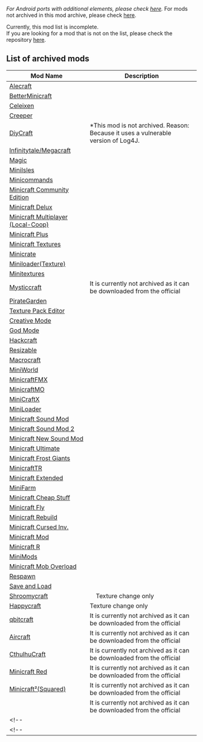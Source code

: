 
*For Android ports with additional elements, please check [here](https://github.com/FurnishedChunk/Minicraft-Mod-Archives/blob/master/Minicraft%20Ports/readme.md).*
For mods not archived in this mod archive, please check [here](https://github.com/FurnishedChunk/Minicraft-Mod-Archives/blob/master/README.md#unarchived-mod-list).  


Currently, this mod list is incomplete.  
If you are looking for a mod that is not on the list, please check the repository [here](https://github.com/FurnishedChunk/Minicraft-Mod-Archives/blob/master/Minicraft%20Mods/).  

## List of archived mods  

| Mod Name | Description |
| ---- | ---- |
| [Alecraft](https://github.com/FurnishedChunk/Minicraft-Mod-Archives/blob/master/Minicraft%20Mods/Alecraft/readme.md) |  |
| [BetterMinicraft](https://github.com/FurnishedChunk/Minicraft-Mod-Archives/tree/master/Minicraft%20Mods/BetterMinicraft/readme.md) |  |
| [Celeixen](https://github.com/FurnishedChunk/Minicraft-Mod-Archives/tree/master/Minicraft%20Mods/Celeixen/readme.md) |  |
| [Creeper](https://github.com/FurnishedChunk/Minicraft-Mod-Archives/tree/master/Minicraft%20Mods/Creeper/readme.md) |  |
| [DiyCraft](https://github.com/FurnishedChunk/Minicraft-Mod-Archives/tree/master/Minicraft%20Mods/DiyCraft/readme.md) | *This mod is not archived. Reason: Because it uses a vulnerable version of Log4J. |
| [Infinitytale/Megacraft](https://github.com/FurnishedChunk/Minicraft-Mod-Archives/tree/master/Minicraft%20Mods/Infinitytale%20%26%20Megacraft/readme.md) |  |
| [Magic](https://github.com/FurnishedChunk/Minicraft-Mod-Archives/tree/master/Minicraft%20Mods/Magic/readme.md) |  |
| [MiniIsles](https://github.com/FurnishedChunk/Minicraft-Mod-Archives/tree/master/Minicraft%20Mods/MiniIsles/readme.md) |  |
| [Minicommands](https://github.com/FurnishedChunk/Minicraft-Mod-Archives/tree/master/Minicraft%20Mods/Minicommands/readme.md) |  |
| [Minicraft Community Edition](https://github.com/FurnishedChunk/Minicraft-Mod-Archives/tree/master/Minicraft%20Mods/Minicraft%20Community%20Edition/readme.md) |  |
| [Minicraft Delux](https://github.com/FurnishedChunk/Minicraft-Mod-Archives/tree/master/Minicraft%20Mods/Minicraft%20Delux/readme.md) |  |
| [Minicraft Multiplayer (Local-Coop)](https://github.com/FurnishedChunk/Minicraft-Mod-Archives/tree/master/Minicraft%20Mods/Minicraft%20Multiplayer%20(Local-Coop)/readme.md) |  |
| [Minicraft Plus](https://github.com/FurnishedChunk/Minicraft-Mod-Archives/tree/master/Minicraft%20Mods/Minicraft%20Plus/readme.md) |  |
| [Minicraft Textures](https://github.com/FurnishedChunk/Minicraft-Mod-Archives/tree/master/Minicraft%20Mods/Minicraft%20Textures%20Prototype/readme.md) |  |
| [Minicrate](https://github.com/FurnishedChunk/Minicraft-Mod-Archives/tree/master/Minicraft%20Mods/Minicrate/readme.md) |  |
| [Miniloader(Texture)](https://github.com/FurnishedChunk/Minicraft-Mod-Archives/tree/master/Minicraft%20Mods/Miniloader(texture)/readme.md) |  |
| [Minitextures](https://github.com/FurnishedChunk/Minicraft-Mod-Archives/tree/master/Minicraft%20Mods/Minitextures/readme.md) |  |
| [Mysticcraft](https://github.com/FurnishedChunk/Minicraft-Mod-Archives/tree/master/Minicraft%20Mods/Mysticcraft/readme.md) | It is currently not archived as it can be downloaded from the official |
| [PirateGarden](https://github.com/FurnishedChunk/Minicraft-Mod-Archives/tree/master/Minicraft%20Mods/PirateGarden/readme.md) |  |
| [Texture Pack Editor](https://github.com/FurnishedChunk/Minicraft-Mod-Archives/tree/master/Minicraft%20Mods/Texture%20Pack%20Editor/readme.md) |  |
| [Creative Mode](https://github.com/FurnishedChunk/Minicraft-Mod-Archives/tree/master/Minicraft%20Mods/creative_mode/readme.md) |  |
| [God Mode](https://github.com/FurnishedChunk/Minicraft-Mod-Archives/tree/master/Minicraft%20Mods/godmode/readme.md) |  |
| [Hackcraft](https://github.com/FurnishedChunk/Minicraft-Mod-Archives/tree/master/Minicraft%20Mods/hackcraft/readme.md) |  |
| [Resizable](https://github.com/FurnishedChunk/Minicraft-Mod-Archives/raw/refs/heads/master/Minicraft%20Mods/ld22%20-%20resizable.jar) |  |
| [Macrocraft](https://github.com/FurnishedChunk/Minicraft-Mod-Archives/raw/refs/heads/master/Minicraft%20Mods/Macrocraft(1.0).jar) |  |
| [MiniWorld](https://github.com/FurnishedChunk/Minicraft-Mod-Archives/raw/refs/heads/master/Minicraft%20Mods/Mini.World.jar) | |
| [MinicraftFMX](https://github.com/FurnishedChunk/Minicraft-Mod-Archives/raw/refs/heads/master/Minicraft%20Mods/MiniCraftFMX.zip) | |
| [MinicraftMO](https://github.com/FurnishedChunk/Minicraft-Mod-Archives/raw/refs/heads/master/Minicraft%20Mods/MiniCraftMO.jar) | |
| [MiniCraftX](https://github.com/FurnishedChunk/Minicraft-Mod-Archives/raw/refs/heads/master/Minicraft%20Mods/MiniCraft_X.jar) | |
| [MiniLoader](https://github.com/FurnishedChunk/Minicraft-Mod-Archives/raw/refs/heads/master/Minicraft%20Mods/MiniLoader.zip) | |
| [Minicraft Sound Mod](https://github.com/FurnishedChunk/Minicraft-Mod-Archives/blob/master/Minicraft%20Mods/Minicraft%20-%20Minecraft%20sound%20mod.jar) | |
| [Minicraft Sound Mod 2](https://github.com/FurnishedChunk/Minicraft-Mod-Archives/blob/master/Minicraft%20Mods/Minicraft%20-%20Minecraft%20sound%20mod2.jar) | |
| [Minicraft New Sound Mod](https://github.com/FurnishedChunk/Minicraft-Mod-Archives/blob/master/Minicraft%20Mods/Minicraft%20-%20Minecraft%20sound%20new%20mod.jar) | |
| [Minicraft Ultimate](https://github.com/FurnishedChunk/Minicraft-Mod-Archives/raw/refs/heads/master/Minicraft%20Mods/Minicraft-Ultimate.tar.gz) | |
| [Minicraft Frost Giants](https://github.com/FurnishedChunk/Minicraft-Mod-Archives/raw/refs/heads/master/Minicraft%20Mods/MinicraftFrostGiants.jar) | |
| [MinicraftTR](https://github.com/FurnishedChunk/Minicraft-Mod-Archives/raw/refs/heads/master/Minicraft%20Mods/MinicraftTR.zip) | |
| [Minicraft Extended](https://github.com/FurnishedChunk/Minicraft-Mod-Archives/raw/refs/heads/master/Minicraft%20Mods/Minicraft_extended_by_GDavid.jar) | |
| [MiniFarm](https://github.com/FurnishedChunk/Minicraft-Mod-Archives/raw/refs/heads/master/Minicraft%20Mods/Minifarm.jar) | |
| [Minicraft Cheap Stuff](https://github.com/FurnishedChunk/Minicraft-Mod-Archives/blob/master/Minicraft%20Mods/minicraft%20Cheap%20stuff%20mod.7z) | |
| [Minicraft Fly](https://github.com/FurnishedChunk/Minicraft-Mod-Archives/raw/refs/heads/master/Minicraft%20Mods/minicraft-fly.jar) | |
| [Minicraft Rebuild](https://github.com/FurnishedChunk/Minicraft-Mod-Archives/raw/refs/heads/master/Minicraft%20Mods/minicraft_rebuild.jar) | |
| [Minicraft Cursed Inv.](https://github.com/FurnishedChunk/Minicraft-Mod-Archives/raw/refs/heads/master/Minicraft%20Mods/minicraftci.jar) | |
| [Minicraft Mod](https://github.com/FurnishedChunk/Minicraft-Mod-Archives/raw/refs/heads/master/Minicraft%20Mods/minicraftmod.jar) | |
| [Minicraft R](https://github.com/FurnishedChunk/Minicraft-Mod-Archives/raw/refs/heads/master/Minicraft%20Mods/minicraftr1.3.jar) | |
| [MiniMods](https://github.com/FurnishedChunk/Minicraft-Mod-Archives/raw/refs/heads/master/Minicraft%20Mods/minimods_v1.0.0.jar) | |
| [Minicraft Mob Overload](https://github.com/FurnishedChunk/Minicraft-Mod-Archives/raw/refs/heads/master/Minicraft%20Mods/moboverload.jar) | |
| [Respawn](https://github.com/FurnishedChunk/Minicraft-Mod-Archives/raw/refs/heads/master/Minicraft%20Mods/respawn.jar) | |
| [Save and Load](https://github.com/FurnishedChunk/Minicraft-Mod-Archives/raw/refs/heads/master/Minicraft%20Mods/saveandload.jar) | |
| [Shroomycraft](https://github.com/FurnishedChunk/Minicraft-Mod-Archives/raw/refs/heads/master/Minicraft%20Mods/shroomycraft.jar) |　Texture change only　|
| [Happycraft](https://github.com/FurnishedChunk/Minicraft-Mod-Archives/raw/refs/heads/master/Minicraft%20Mods/Happycraft%201.1.jar) | Texture change only |
| [qbitcraft](https://github.com/qbituniverse/qbitcraft) | It is currently not archived as it can be downloaded from the official |
| [Aircraft](https://github.com/TheBigEye/Aircraft) | It is currently not archived as it can be downloaded from the official |
| [CthulhuCraft](https://github.com/TheBigEye/Cthulhucraft) | It is currently not archived as it can be downloaded from the official |
| [Minicraft Red](https://github.com/itayfeder/Minicraft-Red) | It is currently not archived as it can be downloaded from the official |
| [Minicraft²(Squared)](https://github.com/pelletsstarPL/Minicraft-squared) | It is currently not archived as it can be downloaded from the official |
| []() | It is currently not archived as it can be downloaded from the official |
<!--| []() | |-->
<!-- | [](/readme.md) |  | -->